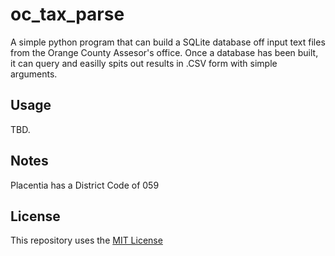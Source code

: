 # oc_tax_parse

A simple python program that can build a SQLite database off input text files from the Orange County Assesor's office. Once a database has been built, it can query and easilly spits out results in .CSV form with simple arguments.


## Usage

TBD.

## Notes

Placentia has a District Code of 059

## License

This repository uses the [MIT License](#)

